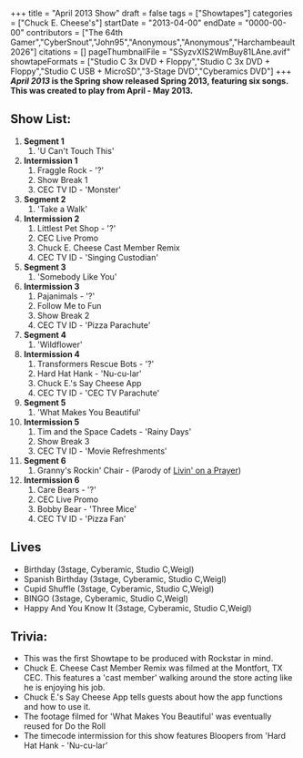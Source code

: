 +++
title = "April 2013 Show"
draft = false
tags = ["Showtapes"]
categories = ["Chuck E. Cheese's"]
startDate = "2013-04-00"
endDate = "0000-00-00"
contributors = ["The 64th Gamer","CyberSnout","John95","Anonymous","Anonymous","Harchambeault2026"]
citations = []
pageThumbnailFile = "SSyzvXIS2WmBuy81LAne.avif"
showtapeFormats = ["Studio C 3x DVD + Floppy","Studio C 3x DVD + Floppy","Studio C USB + MicroSD","3-Stage DVD","Cyberamics DVD"]
+++
***April 2013* is the Spring show released Spring 2013, featuring six songs.
This was created to play from April - May 2013.**

## Show List:

1.  **Segment 1**
    1.  'U Can't Touch This'
2.  **Intermission 1**
    1.  Fraggle Rock - '?'
    2.  Show Break 1
    3.  CEC TV ID - 'Monster'
3.  **Segment 2**
    1.  'Take a Walk'
4.  **Intermission 2**
    1.  Littlest Pet Shop - '?'
    2.  CEC Live Promo
    3.  Chuck E. Cheese Cast Member Remix
    4.  CEC TV ID - 'Singing Custodian'
5.  **Segment 3**
    1.  'Somebody Like You'
6.  **Intermission 3**
    1.  Pajanimals - '?'
    2.  Follow Me to Fun
    3.  Show Break 2
    4.  CEC TV ID - 'Pizza Parachute'
7.  **Segment 4**
    1.  'Wildflower'
8.  **Intermission 4**
    1.  Transformers Rescue Bots - '?'
    2.  Hard Hat Hank - 'Nu-cu-lar'
    3.  Chuck E.'s Say Cheese App
    4.  CEC TV ID - 'CEC TV Parachute'
9.  **Segment 5**
    1.  'What Makes You Beautiful'
10. **Intermission 5**
    1.  Tim and the Space Cadets - 'Rainy Days'
    2.  Show Break 3
    3.  CEC TV ID - 'Movie Refreshments'
11. **Segment 6**
    1.  Granny's Rockin' Chair - (Parody of [Livin' on a Prayer](https://en.wikipedia.org/wiki/Livin%27_on_a_Prayer))
12. **Intermission 6**
    1.  Care Bears - '?'
    2.  CEC Live Promo
    3.  Bobby Bear - 'Three Mice'
    4.  CEC TV ID - 'Pizza Fan'

## Lives

- Birthday (3stage, Cyberamic, Studio C,Weigl)
- Spanish Birthday (3stage, Cyberamic, Studio C,Weigl)
- Cupid Shuffle (3stage, Cyberamic, Studio C,Weigl)
- BINGO (3stage, Cyberamic, Studio C,Weigl)
- Happy And You Know It (3stage, Cyberamic, Studio C,Weigl)

## Trivia:

- This was the first Showtape to be produced with Rockstar in mind.
- Chuck E. Cheese Cast Member Remix was filmed at the Montfort, TX CEC. This features a 'cast member' walking around the store acting like he is enjoying his job.
- Chuck E.'s Say Cheese App tells guests about how the app functions and how to use it.
- The footage filmed for 'What Makes You Beautiful' was eventually reused for Do the Roll
- The timecode intermission for this show features Bloopers from 'Hard Hat Hank - 'Nu-cu-lar'
